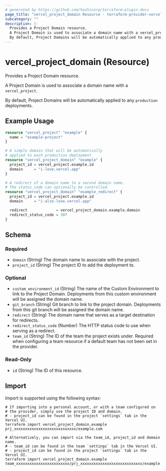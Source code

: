 ```yaml
---
# generated by https://github.com/hashicorp/terraform-plugin-docs
page_title: "vercel_project_domain Resource - terraform-provider-vercel"
subcategory: ""
description: |-
  Provides a Project Domain resource.
  A Project Domain is used to associate a domain name with a vercel_project.
  By default, Project Domains will be automatically applied to any production deployments.
---
```


# vercel_project_domain (Resource)

Provides a Project Domain resource.

A Project Domain is used to associate a domain name with a `vercel_project`.

By default, Project Domains will be automatically applied to any `production` deployments.

## Example Usage

```terraform
resource "vercel_project" "example" {
  name = "example-project"
}

# A simple domain that will be automatically
# applied to each production deployment
resource "vercel_project_domain" "example" {
  project_id = vercel_project.example.id
  domain     = "i-love.vercel.app"
}

# A redirect of a domain name to a second domain name.
# The status_code can optionally be controlled.
resource "vercel_project_domain" "example_redirect" {
  project_id = vercel_project.example.id
  domain     = "i-also-love.vercel.app"

  redirect             = vercel_project_domain.example.domain
  redirect_status_code = 307
}
```

<!-- schema generated by tfplugindocs -->
## Schema

### Required

- `domain` (String) The domain name to associate with the project.
- `project_id` (String) The project ID to add the deployment to.

### Optional

- `custom_environment_id` (String) The name of the Custom Environment to link to the Project Domain. Deployments from this custom environment will be assigned the domain name.
- `git_branch` (String) Git branch to link to the project domain. Deployments from this git branch will be assigned the domain name.
- `redirect` (String) The domain name that serves as a target destination for redirects.
- `redirect_status_code` (Number) The HTTP status code to use when serving as a redirect.
- `team_id` (String) The ID of the team the project exists under. Required when configuring a team resource if a default team has not been set in the provider.

### Read-Only

- `id` (String) The ID of this resource.

## Import

Import is supported using the following syntax:

```shell
# If importing into a personal account, or with a team configured on
# the provider, simply use the project ID and domain.
# - project_id can be found in the project `settings` tab in the Vercel UI.
terraform import vercel_project_domain.example prj_xxxxxxxxxxxxxxxxxxxxxxxxxxxx/example.com

# Alternatively, you can import via the team_id, project_id and domain name.
# - team_id can be found in the team `settings` tab in the Vercel UI.
# - project_id can be found in the project `settings` tab in the Vercel UI.
terraform import vercel_project_domain.example team_xxxxxxxxxxxxxxxxxxxxxxxx/prj_xxxxxxxxxxxxxxxxxxxxxxxxxxxx/example.com
```
